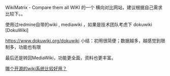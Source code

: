WikiMatrix - Compare them all
WIKI 的一个 横向对比网站，建议根据自己需求比较下。。

使用过redmine自带的wiki , mediawiki ，如果是技术团队考虑下 dokuwiki [DokuWiki]


https://www.dokuwiki.org/dokuwiki
小结：初用很简便；数据越多，越感觉到限制多，功能也有限

最后还是转回MediaWiki，功能更全面，资料也更丰富。



[哪个开源的wiki系统比较好用？](https://www.zhihu.com/question/19677718/answer/170875791)